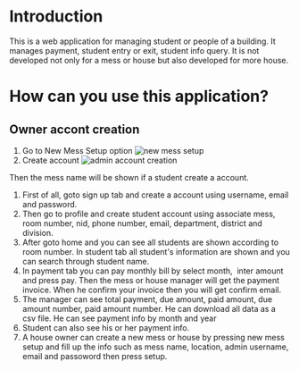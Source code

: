 # Introduction
This is a web application for managing student or people of a building. It manages payment, student entry or exit, student info query. It is not developed not only for a mess or house but also developed for more house. 

# How can you use this application?

## Owner accont creation
1. Go to New Mess Setup option
![new mess setup](https://ibb.co/c2vRJxJ)
2. Create account
![admin account creation](https://i.ibb.co/2t7NtCp/Capturedfa.png)

Then the mess name will be shown if a student create a account.

1. First of all, goto sign up tab and create a account using username, email and password.
2. Then go to profile and create student account using associate mess, room number, nid, phone number, email, department, district and division. 
3. After goto home and you can see all students are shown according to room number. In student tab all student's information are shown and you can search through student name. 
4. In payment tab you can pay monthly bill by select month,  inter amount and press pay. Then the mess or house manager will get the payment invoice. When he confirm your invoice then you will get confirm email.
5. The manager can see total payment, due amount, paid amount, due amount number, paid amount number. He can download all data as a csv file. He can see payment info by month and year
6. Student can also see his or her payment info.
7. A house owner can create a new mess or house by pressing new mess setup and fill up the info such as mess name, location, admin username, email and passoword then press setup.
